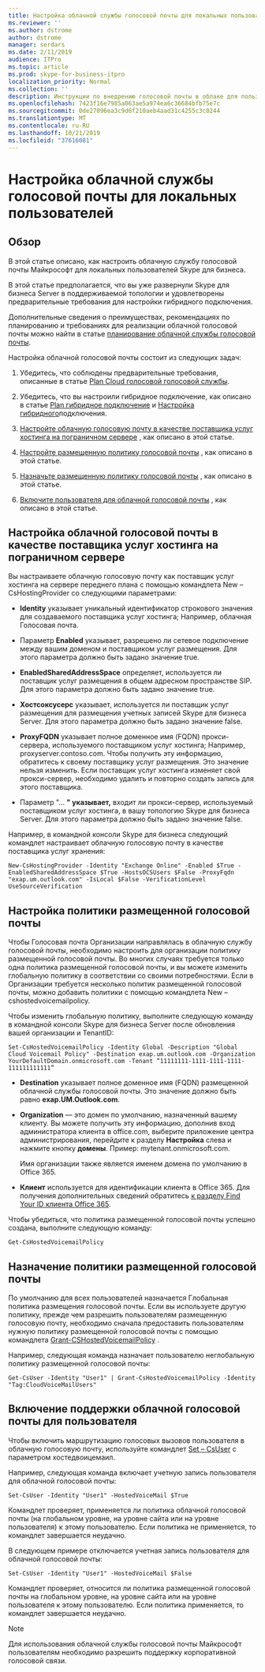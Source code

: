 ```yaml
---
title: Настройка облачной службы голосовой почты для локальных пользователей
ms.reviewer: ''
ms.author: dstrome
author: dstrome
manager: serdars
ms.date: 2/11/2019
audience: ITPro
ms.topic: article
ms.prod: skype-for-business-itpro
localization_priority: Normal
ms.collection: ''
description: Инструкции по внедрению голосовой почты в облаке для пользователей, размещенных в Skype для бизнеса Server.
ms.openlocfilehash: 7423f16e7985a063ae5a974ea6c36684bfb75e7c
ms.sourcegitcommit: 0de27096ea3c9d6f210aeb4aad31c4255c3c0244
ms.translationtype: MT
ms.contentlocale: ru-RU
ms.lasthandoff: 10/21/2019
ms.locfileid: "37616081"
---
```

# <a name="configure-cloud-voicemail-service-for-on-premises-users"></a>Настройка облачной службы голосовой почты для локальных пользователей

## <a name="overview"></a>Обзор 
В этой статье описано, как настроить облачную службу голосовой почты Майкрософт для локальных пользователей Skype для бизнеса.  

В этой статье предполагается, что вы уже развернули Skype для бизнеса Server в поддерживаемой топологии и удовлетворены предварительные требования для настройки гибридного подключения.

Дополнительные сведения о преимуществах, рекомендациях по планированию и требованиях для реализации облачной голосовой почты можно найти в статье [планирование облачной службы голосовой почты](plan-cloud-voicemail.md).




Настройка облачной голосовой почты состоит из следующих задач:

1.  Убедитесь, что соблюдены предварительные требования, описанные в статье [Plan Cloud голосовой голосовой службы](plan-cloud-voicemail.md).

2.  Убедитесь, что вы настроили гибридное подключение, как описано в статье [Plan гибридное подключение](plan-hybrid-connectivity.md) и [Настройка гибридного](configure-hybrid-connectivity.md)подключения. 

3.  [Настройте облачную голосовую почту в качестве поставщика услуг хостинга на пограничном сервере](#configure-cloud-voicemail-as-the-hosting-provider-on-the-edge-server) , как описано в этой статье.

4.  [Настройте размещенную политику голосовой почты](#configure-a-hosted-voicemail-policy) , как описано в этой статье.

5.  [Назначьте размещенную политику голосовой почты](#assign-a-hosted-voicemail-policy) , как описано в этой статье.

6.  [Включите пользователя для облачной голосовой почты](#enable-a-user-for-cloud-voicemail) , как описано в этой статье.


## <a name="configure-cloud-voicemail-as-the-hosting-provider-on-the-edge-server"></a>Настройка облачной голосовой почты в качестве поставщика услуг хостинга на пограничном сервере 

Вы настраиваете облачную голосовую почту как поставщик услуг хостинга на сервере переднего плана с помощью командлета New – CsHostingProvider со следующими параметрами:

- **Identity** указывает уникальный идентификатор строкового значения для создаваемого поставщика услуг хостинга; Например, облачная Голосовая почта. 

- Параметр **Enabled** указывает, разрешено ли сетевое подключение между вашим доменом и поставщиком услуг размещения. Для этого параметра должно быть задано значение true.

- **EnabledSharedAddressSpace** определяет, используется ли поставщик услуг размещения в общем адресном пространстве SIP. Для этого параметра должно быть задано значение true.

- **Хостсоксусерс** указывает, используется ли поставщик услуг размещения для размещения учетных записей Skype для бизнеса Server. Для этого параметра должно быть задано значение false.

- **ProxyFQDN** указывает полное доменное имя (FQDN) прокси-сервера, используемого поставщиком услуг хостинга; Например, proxyserver.contoso.com. Чтобы получить эту информацию, обратитесь к своему поставщику услуг размещения. Это значение нельзя изменить. Если поставщик услуг хостинга изменяет свой прокси-сервер, необходимо удалить и повторно создать запись для этого поставщика.

- Параметр "... **" указывает,** входит ли прокси-сервер, используемый поставщиком услуг хостинга, в вашу топологию Skype для бизнеса Server. Для этого параметра должно быть задано значение false.

Например, в командной консоли Skype для бизнеса следующий командлет настраивает облачную голосовую почту в качестве поставщика услуг хранения:


```
New-CsHostingProvider -Identity "Exchange Online" -Enabled $True -EnabledSharedAddressSpace $True -HostsOCSUsers $False -ProxyFqdn "exap.um.outlook.com" -IsLocal $False -VerificationLevel UseSourceVerification
```

## <a name="configure-a-hosted-voicemail-policy"></a>Настройка политики размещенной голосовой почты

Чтобы Голосовая почта Организации направлялась в облачную службу голосовой почты, необходимо настроить для организации политику размещенной голосовой почты. Во многих случаях требуется только одна политика размещенной голосовой почты, и вы можете изменить глобальную политику в соответствии со своими потребностями. Если в Организации требуется несколько политик размещенной голосовой почты, можно добавить политики с помощью командлета New – cshostedvoicemailpolicy.

Чтобы изменить глобальную политику, выполните следующую команду в командной консоли Skype для бизнеса Server после обновления вашей организации и TenantID:

```
Set-CsHostedVoicemailPolicy -Identity Global -Description "Global Cloud Voicemail Policy" -Destination exap.um.outlook.com -Organization YourDefaultDomain.onmicrosoft.com -Tenant “11111111-1111-1111-1111-111111111111”
```

- **Destination** указывает полное доменное имя (FQDN) размещенной облачной службы голосовой почты. Это значение должно быть равно **exap.UM.Outlook.com**.

- **Organization** — это домен по умолчанию, назначенный вашему клиенту. Вы можете получить эту информацию, дополнив вход администратора клиента в office.com, выберите приложение центра администрирования, перейдите к разделу **Настройка** слева и нажмите кнопку **домены**. Пример: mytenant.onmicrosoft.com.

    Имя организации также является именем домена по умолчанию в Office 365.

- **Клиент** используется для идентификации клиента в Office 365. Для получения дополнительных сведений обратитесь [к разделу Find Your ID клиента Office 365](https://support.office.com/en-us/article/find-your-office-365-tenant-id-6891b561-a52d-4ade-9f39-b492285e2c9b).

Чтобы убедиться, что политика размещенной голосовой почты успешно создана, выполните следующую команду:

```
Get-CsHostedVoicemailPolicy
```

## <a name="assign-a-hosted-voicemail-policy"></a>Назначение политики размещенной голосовой почты

По умолчанию для всех пользователей назначается Глобальная политика размещения голосовой почты. Если вы используете другую политику, прежде чем разрешить пользователям размещенную голосовую почту, необходимо сначала предоставить пользователям нужную политику размещенной голосовой почты с помощью командлета [Grant-CSHostedVoicemailPolicy](https://docs.microsoft.com/powershell/module/skype/grant-cshostedvoicemailpolicy?view=skype-ps) .

Например, следующая команда назначает пользователю неглобальную политику размещенной голосовой почты:


```
Get-CsUser -Identity "User1" | Grant-CsHostedVoicemailPolicy -Identity "Tag:CloudVoiceMailUsers" 
```

## <a name="enable-a-user-for-cloud-voicemail"></a>Включение поддержки облачной голосовой почты для пользователя

Чтобы включить маршрутизацию голосовых вызовов пользователя в облачную голосовую почту, используйте командлет [Set – CsUser](https://docs.microsoft.com/powershell/module/skype/set-csuser?view=skype-ps) с параметром хостедвоицемаил. 

Например, следующая команда включает учетную запись пользователя для облачной голосовой почты: 

```Set-CsUser -Identity "User1" -HostedVoiceMail $True```

Командлет проверяет, применяется ли политика облачной голосовой почты (на глобальном уровне, на уровне сайта или на уровне пользователя) к этому пользователю. Если политика не применяется, то командлет завершается неудачно.  

В следующем примере отключается учетная запись пользователя для облачной голосовой почты:

```Set-CsUser -Identity "User1" -HostedVoiceMail $False```

Командлет проверяет, относится ли политика размещенной голосовой почты на глобальном уровне, на уровне сайта или на уровне пользователя к этому пользователю. Если политика применяется, то командлет завершается неудачно.

> [!NOTE]
>  Для использования облачной службы голосовой почты Майкрософт пользователям необходимо разрешить поддержку корпоративной голосовой связи.
